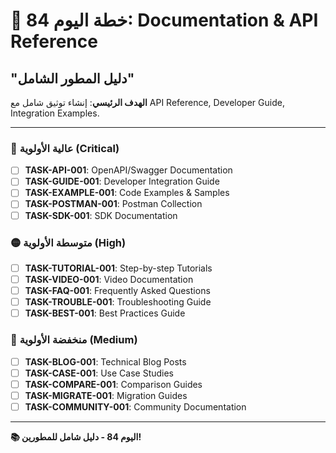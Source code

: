 # 🚀 خطة اليوم 84: Documentation & API Reference
## "دليل المطور الشامل"

**الهدف الرئيسي**: إنشاء توثيق شامل مع API Reference, Developer Guide, Integration Examples.

---

### 🔴 عالية الأولوية (Critical)
- [ ] **TASK-API-001**: OpenAPI/Swagger Documentation
- [ ] **TASK-GUIDE-001**: Developer Integration Guide
- [ ] **TASK-EXAMPLE-001**: Code Examples & Samples
- [ ] **TASK-POSTMAN-001**: Postman Collection
- [ ] **TASK-SDK-001**: SDK Documentation

### 🟡 متوسطة الأولوية (High)
- [ ] **TASK-TUTORIAL-001**: Step-by-step Tutorials
- [ ] **TASK-VIDEO-001**: Video Documentation
- [ ] **TASK-FAQ-001**: Frequently Asked Questions
- [ ] **TASK-TROUBLE-001**: Troubleshooting Guide
- [ ] **TASK-BEST-001**: Best Practices Guide

### 🔵 منخفضة الأولوية (Medium)
- [ ] **TASK-BLOG-001**: Technical Blog Posts
- [ ] **TASK-CASE-001**: Use Case Studies
- [ ] **TASK-COMPARE-001**: Comparison Guides
- [ ] **TASK-MIGRATE-001**: Migration Guides
- [ ] **TASK-COMMUNITY-001**: Community Documentation

---

**📚 اليوم 84 - دليل شامل للمطورين!**